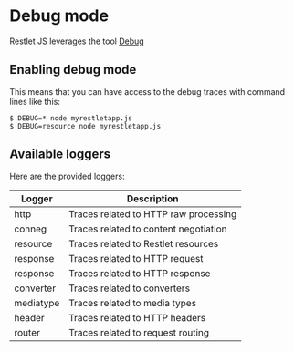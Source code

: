 # Debug mode

Restlet JS leverages the tool [Debug](https://github.com/visionmedia/debug)

## Enabling debug mode

This means that you can have access to the debug traces with command lines like
this:

    $ DEBUG=* node myrestletapp.js
    $ DEBUG=resource node myrestletapp.js

## Available loggers

Here are the provided loggers:

| Logger    | Description |
| --------- | ----------- |
| http      | Traces related to HTTP raw processing |
| conneg    | Traces related to content negotiation |
| resource  | Traces related to Restlet resources |
| response  | Traces related to HTTP request |
| response  | Traces related to HTTP response |
| converter | Traces related to converters |
| mediatype | Traces related to media types |
| header    | Traces related to HTTP headers |
| router    | Traces related to request routing |